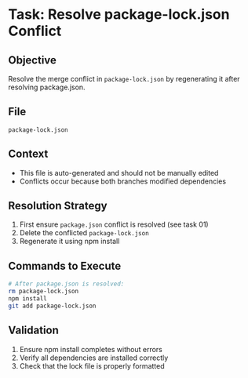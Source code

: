 # Task: Resolve package-lock.json Conflict

## Objective

Resolve the merge conflict in `package-lock.json` by regenerating it after resolving package.json.

## File

`package-lock.json`

## Context

- This file is auto-generated and should not be manually edited
- Conflicts occur because both branches modified dependencies

## Resolution Strategy

1. First ensure `package.json` conflict is resolved (see task 01)
2. Delete the conflicted `package-lock.json`
3. Regenerate it using npm install

## Commands to Execute

```bash
# After package.json is resolved:
rm package-lock.json
npm install
git add package-lock.json
```

## Validation

1. Ensure npm install completes without errors
2. Verify all dependencies are installed correctly
3. Check that the lock file is properly formatted
